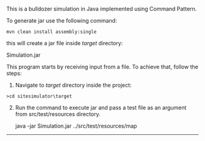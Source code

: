 This is a bulldozer simulation in Java implemented using Command Pattern. 


To generate jar use the following command:

    mvn clean install assembly:single 

this will create a jar file inside *target* directory:

Simulation.jar



This program starts by receiving input from a file. To achieve that, follow the steps:

1. Navigate to *target*  directory inside the project:

``````
>cd sitesimulator\target
``````

2. Run the command to execute jar and pass a test file as an argument from src/test/resources directory.

   
    java -jar Simulation.jar ../src/test/resources/map

    
_____________

